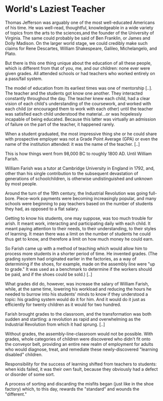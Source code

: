 # World's Laziest Teacher

Thomas Jefferson was arguably one of the most well-educated Americans
of his time. He was well-read, thoughtful, knowledgeable in a wide
variety of topics from the arts to the sciences,and the founder of the
University of Virginia. The same could probably be said of Ben
Franklin, or James and Dolly Madison. On the larger world stage, we
could credibly make such claims for Rene Descartes, William
Shakespeare, Galileo, Michelangelo, and Plato.

But there is this one thing unique about the education of all these
people, which is different from that of you, me, and our children:
none ever were given grades. All attended schools or had teachers who
worked entirely on a pass/fail system.

The model of education from its earliest times was one of mentorship
[..]. The teacher and the students got know one another. They
interacted constantly throughout the day. The teacher knew each child,
had a clear vision of each child's understanding of the coursework,
and worked with each child (or encouraged them to work with each
other) until the teacher was satisfied each child understood the
material...or was hopelessly incapable of being educated. Because this
latter was virtually an admission of failure on the part of the
teacher, it happened rarely.

When a student graduated, the most impressive thing she or he could
share with prospective employer was not a Grade Point Average (GPA) or
even the name of the institution attended: it was the name of the
teacher. [..]

This is how things went from 98,000 BC to roughly 1800 AD. Until
William Farish.

William Farish was a tutor at Cambridge University in England in 1792,
and, other than his single contribution to the subsequent devastation
of generations of schoolchildren, is otherwise undistinguished and
unknown by most people.

Around the turn of the 19th century, the Industrial Revolution was
going full-bore. Piece-work payments were becoming increasingly
popular, and many schools were beginning to pay teachers based on the
number of students they had, as opposed to a flat salary.

Getting to know his students, one may suppose, was too much trouble
for arish. It meant work, interacting and participating daily with
each child. It meant paying attention to their needs, to their
understanding, to their styles of learning. It mean there was a limit
on the number of students he could thus get to know, and therefore a
limit on how much money he could earn.

So Farish came up with a method of teaching which would allow him to
process more students in a shorter period of time. He invented
grades. (The grading system had originated earlier in the factories,
as a way of determining if the shoes, for example, made on the
assembly line were "up to grade." It was used as a benchmark to
determine if the workers should be paid, and if the shoes could be
sold.) [..]

What grades did do, however, was increase the salary of William
Farish, while, at the same time, lowering his workload and reducing
the hours he needed to burrow into his students' minds to know if they
understood a topic: his grading system would do it for him. And it
would do it just as efficiently for twenty children as it would for
two hundred.

Farish brought grades to the classroom, and the transformation was
both sudden and startling: a revolution as rapid and overwhelming as
the Industrial Revolution from which it had sprung. [..]

Without grades, the assembly-line-classroom would not be
possible. With grades, whole categories of children were discovered
who didn't fit onto the conveyor belt, providing an entire new realm
of employment for adults who would diagnose, treat, and remediate
these newly-discovered "learning disabled" children.

Responsibility for the success of learning shifted from teachers to
students: when kids failed, it was their own fault, because they
obviously had a defect or disorder of some sort.

A process of sorting and discarding the misfits began (just like in
the shoe factory) which, to this day, rewards the "standard" and
wounds the "different."








